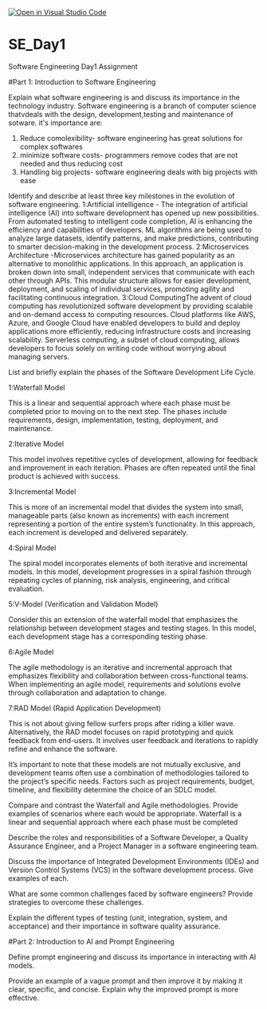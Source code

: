 [![Open in Visual Studio Code](https://classroom.github.com/assets/open-in-vscode-2e0aaae1b6195c2367325f4f02e2d04e9abb55f0b24a779b69b11b9e10269abc.svg)](https://classroom.github.com/online_ide?assignment_repo_id=15589526&assignment_repo_type=AssignmentRepo)
# SE_Day1
Software Engineering Day1 Assignment

#Part 1: Introduction to Software Engineering

Explain what software engineering is and discuss its importance in the technology industry.
Software engineering is a branch of computer science thatvdeals with the design, development,testing and maintenance of sotware.
it's importance are:
1. Reduce comolexibility- software engineering has great solutions for complex softwares
2. minimize software costs- programmers remove codes that are not needed and thus reducing cost
3. Handling big projects- software engineering deals with big projects with ease 

Identify and describe at least three key milestones in the evolution of software engineering.
1:Artificial intelligence - The integration of artificial intelligence (AI) into software development has opened up new possibilities. From automated testing to intelligent code completion, AI is enhancing the efficiency and capabilities of developers. ML algorithms are being used to analyze large datasets, identify patterns, and make predictions, contributing to smarter decision-making in the development process.
2:Microservices Architecture -Microservices architecture has gained popularity as an alternative to monolithic applications. In this approach, an application is broken down into small, independent services that communicate with each other through APIs. This modular structure allows for easier development, deployment, and scaling of individual services, promoting agility and facilitating continuous integration.
3:Cloud ComputingThe advent of cloud computing has revolutionized software development by providing scalable and on-demand access to computing resources. Cloud platforms like AWS, Azure, and Google Cloud have enabled developers to build and deploy applications more efficiently, reducing infrastructure costs and increasing scalability. Serverless computing, a subset of cloud computing, allows developers to focus solely on writing code without worrying about managing servers.

List and briefly explain the phases of the Software Development Life Cycle. 

1:Waterfall Model

This is a linear and sequential approach where each phase must be completed prior to moving on to the next step. The phases include requirements, design, implementation, testing, deployment, and maintenance.

2:Iterative Model

This model involves repetitive cycles of development, allowing for feedback and improvement in each iteration. Phases are often repeated until the final product is achieved with success.

3:Incremental Model

This is more of an incremental model that divides the system into small, manageable parts (also known as increments) with each increment representing a portion of the entire system’s functionality. In this approach, each increment is developed and delivered separately.

4:Spiral Model

The spiral model incorporates elements of both iterative and incremental models. In this model, development progresses in a spiral fashion through repeating cycles of planning, risk analysis, engineering, and critical evaluation.

5:V-Model (Verification and Validation Model)

Consider this an extension of the waterfall model that emphasizes the relationship between development stages and testing stages. In this model, each development stage has a corresponding testing phase.

6:Agile Model

The agile methodology is an iterative and incremental approach that emphasizes flexibility and collaboration between cross-functional teams. When implementing an agile model, requirements and solutions evolve through collaboration and adaptation to change.

7:RAD Model (Rapid Application Development)

This is not about giving fellow surfers props after riding a killer wave. Alternatively, the RAD model focuses on rapid prototyping and quick feedback from end-users. It involves user feedback and iterations to rapidly refine and enhance the software.

It’s important to note that these models are not mutually exclusive, and development teams often use a combination of methodologies tailored to the project’s specific needs. Factors such as project requirements, budget, timeline, and flexibility determine the choice of an SDLC model.



Compare and contrast the Waterfall and Agile methodologies. Provide examples of scenarios where each would be appropriate.
Waterfall is a linear and sequential approach where each phase must be completed 

Describe the roles and responsibilities of a Software Developer, a Quality Assurance Engineer, and a Project Manager in a software engineering team.


Discuss the importance of Integrated Development Environments (IDEs) and Version Control Systems (VCS) in the software development process. Give examples of each.


What are some common challenges faced by software engineers? Provide strategies to overcome these challenges.


Explain the different types of testing (unit, integration, system, and acceptance) and their importance in software quality assurance.


#Part 2: Introduction to AI and Prompt Engineering


Define prompt engineering and discuss its importance in interacting with AI models.


Provide an example of a vague prompt and then improve it by making it clear, specific, and concise. Explain why the improved prompt is more effective.
